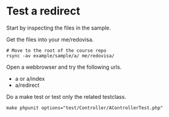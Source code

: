 Test a redirect
================================

Start by inspecting the files in the sample.

Get the files into your me/redovisa.

```
# Move to the root of the course repo
rsync -av example/sample/a/ me/redovisa/
```

Open a webbrowser and try the following urls.

* a or a/index
* a/redirect

Do a make test or test only the related testclass.

```
make phpunit options="test/Controller/AControllerTest.php"
```
